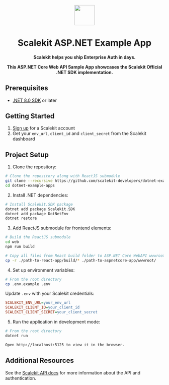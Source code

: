 <p align="center">
  <a href="https://scalekit.com" target="_blank" rel="noopener noreferrer">
    <picture>
      <img src="https://cdn.scalekit.cloud/v1/scalekit-logo-dark.svg" height="64">
    </picture>
  </a>
  <br/>
</p>
<h1 align="center">
  Scalekit ASP.NET Example App
</h1>

<h4 align="center">
Scalekit helps you ship Enterprise Auth in days.

This ASP.NET Core Web API Sample App showcases the Scalekit Official .NET SDK implementation.
</h4>

## Prerequisites

- [.NET 8.0 SDK](https://dotnet.microsoft.com/download/dotnet/8.0) or later

## Getting Started

1. [Sign up](https://scalekit.com) for a Scalekit account
2. Get your `env_url`, `client_id` and `client_secret` from the Scalekit dashboard

## Project Setup

1. Clone the repository:
```sh
# Clone the repository along with ReactJS submodule
git clone --recursive https://github.com/scalekit-developers/dotnet-example-apps.git
cd dotnet-example-apps
```

2. Install .NET dependencies:
```sh
# Install Scalekit.SDK package
dotnet add package Scalekit.SDK
dotnet add package DotNetEnv
dotnet restore
```

3. Add ReactJS submodule for frontend elements:
```sh
# Build the ReactJS submodule
cd web
npm run build

# Copy all files from React build folder to ASP.NET Core WebAPI wwwroot folder
cp -r ./path-to-react-app/build/* ./path-to-aspnetcore-app/wwwroot/
```

4. Set up environment variables:
```sh
# From the root directory
cp .env.example .env
```

Update `.env` with your Scalekit credentials:
```ini
SCALEKIT_ENV_URL=your_env_url
SCALEKIT_CLIENT_ID=your_client_id
SCALEKIT_CLIENT_SECRET=your_client_secret
```

5. Run the application in development mode:

```sh
# From the root directory
dotnet run

Open http://localhost:5125 to view it in the browser.
```

## Additional Resources
See the [Scalekit API docs](https://docs.scalekit.com) for more information about the API and authentication.
